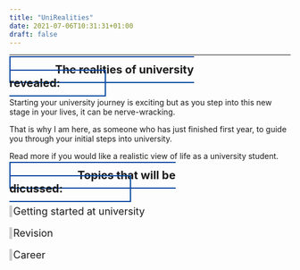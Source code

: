 ```yaml
---
title: "UniRealities"
date: 2021-07-06T10:31:31+01:00
draft: false
---
```

<style>
	.border-left{
		text-align:left;
        border-left:5px solid #CCCCCC;
		 padding-left:2px

	  }
</style>




****

<h3 style ="border:#00449E; border-width:2px; border-style:solid; display:inline; padding: 10px 80px ;font-size: 20px" >The realities of university revealed:</h3>


Starting your university journey is exciting but as you step into this new stage in your lives, it can be nerve-wracking. 

That is why I am here, as someone who has just finished first year, to guide you through your initial steps into university.

Read more if you would like a realistic view of life as a university student. 

	
<h3 style ="border:#00449E; border-width:2px; border-style:solid; display:inline; padding: 10px 120px;font-size: 20px" >Topics that will be dicussed:</h3>

<p class="border-left" style= "font-size: 18px">Getting started at university</p>

<p class="border-left" style= "font-size: 18px">Revision</p>

<p class="border-left" style= "font-size: 18px">Career</p>










